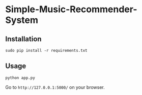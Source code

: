 # Simple-Music-Recommender-System

## Installation
```
sudo pip install -r requirements.txt
```

## Usage
```
python app.py
```
Go to `http://127.0.0.1:5000/` on your browser.
